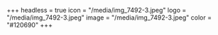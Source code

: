 +++
headless = true
icon = "/media/img_7492-3.jpeg"
logo = "/media/img_7492-3.jpeg"
image = "/media/img_7492-3.jpeg"
color = "#120690"
+++
